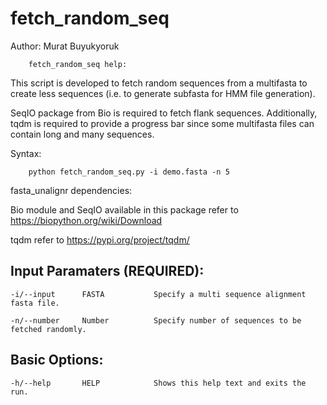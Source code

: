 # fetch_random_seq

Author: Murat Buyukyoruk

        fetch_random_seq help:

This script is developed to fetch random sequences from a multifasta to create less sequences (i.e. to generate subfasta for HMM file generation). 

SeqIO package from Bio is required to fetch flank sequences. Additionally, tqdm is required to provide a progress bar since some multifasta files can contain 
long and many sequences.

Syntax:

        python fetch_random_seq.py -i demo.fasta -n 5

fasta_unalignr dependencies:

Bio module and SeqIO available in this package          refer to https://biopython.org/wiki/Download

tqdm                                                    refer to https://pypi.org/project/tqdm/

Input Paramaters (REQUIRED):
----------------------------
	-i/--input		FASTA			Specify a multi sequence alignment fasta file.

	-n/--number		Number			Specify number of sequences to be fetched randomly.

Basic Options:
--------------
	-h/--help		HELP			Shows this help text and exits the run.

